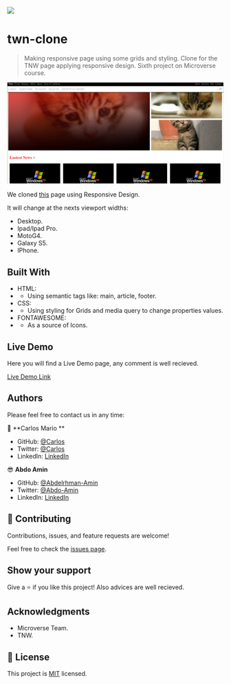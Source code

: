 ![](https://img.shields.io/badge/Microverse-blueviolet)

# twn-clone

> Making responsive page using some grids and styling.
> Clone for the TNW page applying responsive design.
> Sixth project on Microverse course.

![screenshot](./src/images/app_screenshot.png)

We cloned [this](https://thenextweb.com/) page using Responsive Design.

It will change at the nexts viewport widths:

- Desktop.
- Ipad/Ipad Pro.
- MotoG4.
- Galaxy S5.
- IPhone.

## Built With

- HTML:
- - Using semantic tags like: main, article, footer.
- CSS:
- - Using styling for Grids and media query to change properties values.
- FONTAWESOME:
- - As a source of Icons.

## Live Demo

Here you will find a Live Demo page, any comment is well recieved.

[Live Demo Link](https://raw.githack.com/MrkarlosM/tnw-clone/main/index.html)

## Authors

Please feel free to contact us in any time:

👤 **Carlos Mario **

- GitHub: [@Carlos](https://github.com/MrkarlosM)
- Twitter: [@Carlos](@MrkarlosM)
- LinkedIn: [LinkedIn](https://www.linkedin.com/in/carlos-mario-martinez-b1768355/)

😎 **Abdo Amin**
- GitHub: [@Abdelrhman-Amin](https://github.com/AbdelrhmanAmin)
- Twitter: [@Abdo-Amin](https://twitter.com/AbdoAmi60489112)
- LinkedIn: [LinkedIn](https://www.linkedin.com/in/abdo-amin-ab786a1b0/)

## 🤝 Contributing

Contributions, issues, and feature requests are welcome!

Feel free to check the [issues page](https://github.com/MrkarlosM/tnw-clone/issues).

## Show your support

Give a ⭐️ if you like this project!
Also advices are well recieved.

## Acknowledgments

- Microverse Team.
- TNW.

## 📝 License

This project is [MIT](./LICENSE) licensed.

